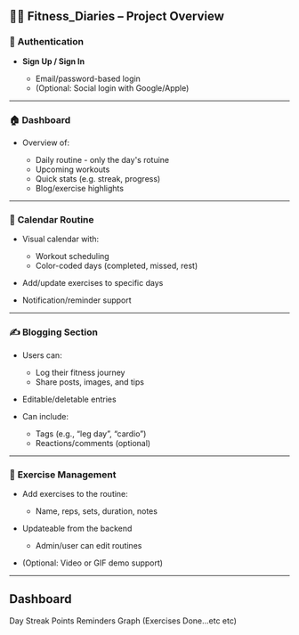 ## 🏋️‍♀️ **Fitness_Diaries** – Project Overview

### 🔐 **Authentication**

- **Sign Up / Sign In**

  - Email/password-based login
  - (Optional: Social login with Google/Apple)

---

### 🏠 **Dashboard**

- Overview of:

  - Daily routine - only the day's rotuine 
  - Upcoming workouts
  - Quick stats (e.g. streak, progress)
  - Blog/exercise highlights

---

### 📅 **Calendar Routine**

- Visual calendar with:

  - Workout scheduling
  - Color-coded days (completed, missed, rest)

- Add/update exercises to specific days
- Notification/reminder support

---

### ✍️ **Blogging Section**

- Users can:

  - Log their fitness journey
  - Share posts, images, and tips

- Editable/deletable entries
- Can include:

  - Tags (e.g., “leg day”, “cardio”)
  - Reactions/comments (optional)

---

### 🧩 **Exercise Management**

- Add exercises to the routine:

  - Name, reps, sets, duration, notes

- Updateable from the backend

  - Admin/user can edit routines

- (Optional: Video or GIF demo support)

---

## **Dashboard** ##
Day Streak
Points
Reminders 
Graph (Exercises Done...etc etc)



